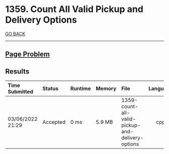 # 1359. Count All Valid Pickup and Delivery Options

[GO BACK](../README.md)

___

## [Page Problem](https://leetcode.com/problems/count-all-valid-pickup-and-delivery-options/)

## Results

| Time Submitted   | Status   | Runtime | Memory | File                                             | Language |
| :--------------- | :------- | :------ | :----- | :----------------------------------------------- | :------: |
| 03/06/2022 21:29 | Accepted | 0 ms    | 5.9 MB | 1359-count-all-valid-pickup-and-delivery-options |   cpp    |
